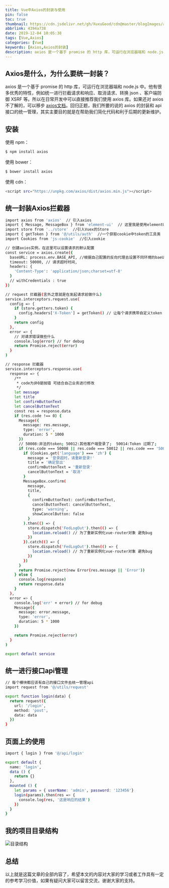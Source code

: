 ```yaml
---
title: Vue中Axios的封装与使用
pin: false
toc: true
thumbnail: https://cdn.jsdelivr.net/gh/XuxuGood/cdn@master/blogImages/article-thumbnail/vue.png
abbrlink: 4394a738
date: 2019-12-04 10:05:38
tags: [Vue,Axios]
categories: [Vue]
keywords: [Axios,Axios的封装]
description: axios 是一个基于 promise 的 http 库，可运行在浏览器端和 node.js 中。他有很多优秀的特性，例如统一进行拦截请求和响应、取消请求、转换 json 、客户端防御 XSRF 等。所以在日常开发中可以直接推荐我们使用 axios 库。如果还对 axios 不了解的，可以移步 axios 文档。回归正题，我们所要的说的 axios 的封装和 api 接口的统一管理，其实主要目的就是在帮助我们简化代码和利于后期的更新维护。
---
```


## Axios是什么，为什么要统一封装？

axios 是一个基于 promise 的 http 库，可运行在浏览器端和 node.js 中。他有很多优秀的特性，例如统一进行拦截请求和响应、取消请求、转换 json 、客户端防御 XSRF 等。所以在日常开发中可以直接推荐我们使用 axios 库。如果还对 axios 不了解的，可以移步 [axios文档](http://www.axios-js.com/docs/)。回归正题，我们所要的说的 axios 的封装和 api 接口的统一管理，其实主要目的就是在帮助我们简化代码和利于后期的更新维护。

## 安装

使用 npm：
```BASH
$ npm install axios
```

使用 bower：
```BASH
$ bower install axios
```

使用 cdn：
```BASH
<script src="https://unpkg.com/axios/dist/axios.min.js"></script>
```

## 统一封装Axios拦截器

```BASH
import axios from 'axios'  // 引入axios
import { Message, MessageBox } from 'element-ui'  // 这里我是使用elementUI的组件来给提示
import store from '../store'  //引入Vuex的Store
import { getToken } from '@/utils/auth'  //一个获取cookie中token的工具类
import Cookies from 'js-cookie'  //引入cookie

// 创建axios实例，在这里可以设置请求的默认配置
const service = axios.create({
  baseURL: process.env.BASE_API, //根据自己配置的反向代理去设置不同环境的baeUrl
  timeout: 50000, // 请求超时时间,
  headers: {
    'Content-Type': 'application/json;charset=utf-8'
  }
  // withCredentials : true
})

// request 拦截器(言外之意就是在发起请求前做什么)
service.interceptors.request.use(
  config => {
    if (store.getters.token) {
      config.headers['X-Token'] = getToken() // 让每个请求携带自定义token 请根据实际情况自行修改
    }
    return config
  },
  error => {
    // 对请求错误做些什么
    console.log(error) // for debug
    return Promise.reject(error)
  }
)

// response 拦截器
service.interceptors.response.use(
  response => {
    /**
     * code为非0是抛错 可结合自己业务进行修改
     */
    let message
    let title
    let confirmButtonText
    let cancelButtonText
    const res = response.data
    if (res.code !== 0) {
      Message({
        message: res.message,
        type: 'error',
        duration: 5 * 1000
      })
      // 50008:非法的token; 50012:其他客户端登录了;  50014:Token 过期了;
      if (res.code === 50008 || res.code === 50012 || res.code === '50014' || res.code === '333') {
        if (Cookies.get('language') === 'zh') {
          message = '登录超时，请重新登录!'
          title = '确定登出'
          confirmButtonText = '重新登录'
          cancelButtonText = '取消'
        }
        MessageBox.confirm(
          message,
          title,
          {
            confirmButtonText: confirmButtonText,
            cancelButtonText: cancelButtonText,
            type: 'warning',
            showCancelButton: false
          }
        ).then(() => {
          store.dispatch('FedLogOut').then(() => {
            location.reload() // 为了重新实例化vue-router对象 避免bug
          })
        }).catch(() => {
          store.dispatch('FedLogOut').then(() => {
            location.reload() // 为了重新实例化vue-router对象 避免bug
          })
        })
      }
      return Promise.reject(new Error(res.message || 'Error'))
    } else {
      console.log(response)
      return response.data
    }
  },
  error => {
    console.log('err' + error) // for debug
    Message({
      message: error.message,
      type: 'error',
      duration: 5 * 1000
    })

    return Promise.reject(error)
  }
)

export default service

```

## 统一进行接口api管理

```BASH
// 每个模块都应该有自己的接口文件去统一管理api
import request from '@/utils/request'

export function login(data) {
  return request({
    url: '/login',
    method: 'post',
    data: data
  })
}
```

## 页面上的使用

```BASH
import { login } from '@/api/login'

export default {
  name: 'login',
  data () {
    return {}
  },
  mounted () {
    let params = { userName: 'admin', password: '123456'}
    login(params).then(res => {
      console.log(res, '这是响应的结果')
    })
  }
}
```

## 我的项目目录结构

![目录结构](https://s2.ax1x.com/2019/12/04/QQXpGV.png)

## 总结

以上就是这篇文章的全部内容了，希望本文的内容对大家的学习或者工作具有一定的参考学习价值，如果有疑问大家可以留言交流，谢谢大家的支持。
